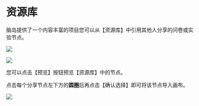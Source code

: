 # 资源库 <!-- {docsify-ignore-all} -->

脑岛提供了一个内容丰富的项目您可以从【资源库】中引用其他人分享的问卷或实验节点。

![](https://cdn.nlark.com/yuque/0/2022/png/26719757/1647583371154-e161a9d5-328f-4f7a-81f2-875eeae16785.png)

![](https://cdn.nlark.com/yuque/0/2022/png/26719757/1647583362060-8b85c2e1-bb4d-4ab0-9d2f-260279085466.png)

您可以点击【预览】按钮预览【资源库】中的节点。

点击每个分享节点左下方的**圆圈**后再点击【确认选择】即可将该节点导入画布。

![](https://cdn.nlark.com/yuque/0/2022/png/26719757/1647583371281-3c980300-ef96-4081-9a23-23d167326d5a.png)

